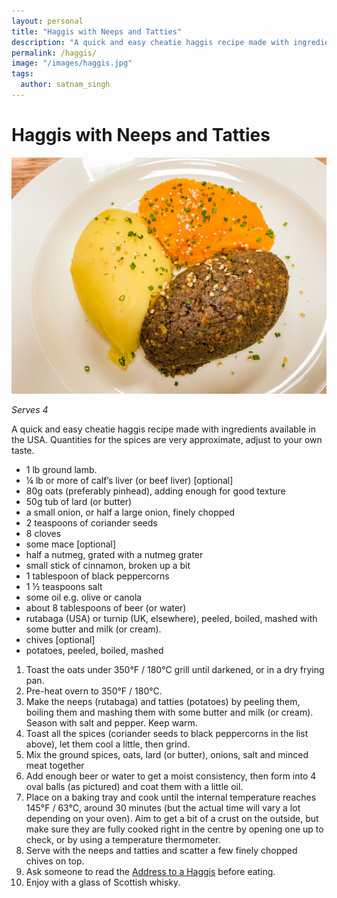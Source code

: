 ```yaml
---
layout: personal
title: "Haggis with Neeps and Tatties"
description: "A quick and easy cheatie haggis recipe made with ingredients available in the USA"
permalink: /haggis/
image: "/images/haggis.jpg"
tags:
  author: satnam_singh
---
```

# Haggis with Neeps and Tatties

![Haggis](/images/haggis.jpg)

*Serves 4*

A quick and easy cheatie haggis recipe made with ingredients available in the USA. Quantities for the spices are very approximate, adjust to your own taste.

* 1 lb ground lamb.
* ¼ lb or more of calf’s liver (or beef liver) [optional]
* 80g oats (preferably pinhead), adding enough for good texture
* 50g tub of lard (or butter)
* a small onion, or half a large onion, finely chopped
* 2 teaspoons of coriander seeds
* 8 cloves
* some mace [optional]
* half a nutmeg, grated with a nutmeg grater
* small stick of cinnamon, broken up a bit
* 1 tablespoon of black peppercorns
* 1 ½ teaspoons salt
* some oil e.g. olive or canola
* about 8 tablespoons of beer (or water)
* rutabaga (USA) or turnip (UK, elsewhere), peeled, boiled, mashed with some butter and milk (or cream).
* chives [optional]
* potatoes, peeled, boiled, mashed

1. Toast the oats under 350°F / 180°C grill until darkened, or in a dry frying pan.
2. Pre-heat overn to  350°F / 180°C.
3. Make the neeps (rutabaga) and tatties (potatoes) by peeling them, boiling them and mashing them with some butter and milk (or cream). Season with salt and pepper. Keep warm.
4. Toast all the spices (coriander seeds to black peppercorns in the list above), let them cool a little, then grind.
5. Mix the ground spices, oats, lard (or butter), onions, salt and minced meat together
6. Add enough beer or water to get a moist consistency, then form into 4 oval balls (as pictured) and coat them with a little oil.
7. Place on a baking tray and cook until the internal temperature reaches 145°F / 63°C, around 30 minutes (but the actual time will vary a lot depending on your oven). Aim to get a bit of a crust on the outside, but make sure they are fully cooked right in the centre by opening one up to check, or by using a temperature thermometer.
8. Serve with the neeps and tatties and scatter a few finely chopped chives on top.
9. Ask someone to read the [Address to a Haggis](https://www.scottishpoetrylibrary.org.uk/poem/address-haggis/) before eating.
10. Enjoy with a glass of Scottish whisky.
